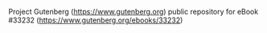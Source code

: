 Project Gutenberg (https://www.gutenberg.org) public repository for eBook #33232 (https://www.gutenberg.org/ebooks/33232)
